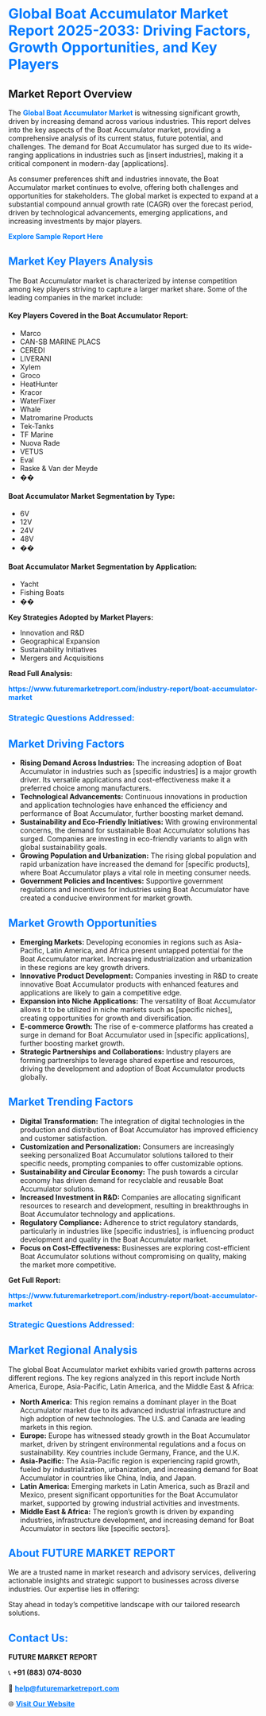 <h1 style="color: #007BFF;">Global Boat Accumulator Market Report 2025-2033: Driving Factors, Growth Opportunities, and Key Players</h1>

<section id="overview">
<h2>Market Report Overview</h2>
<p>The <a href="https://www.futuremarketreport.com/industry-report/boat-accumulator-market" style="color: #007BFF; text-decoration: none;"><strong>Global Boat Accumulator Market</strong></a> is witnessing significant growth, driven by increasing demand across various industries. This report delves into the key aspects of the Boat Accumulator market, providing a comprehensive analysis of its current status, future potential, and challenges. The demand for Boat Accumulator has surged due to its wide-ranging applications in industries such as [insert industries], making it a critical component in modern-day [applications].</p>
<p>As consumer preferences shift and industries innovate, the Boat Accumulator market continues to evolve, offering both challenges and opportunities for stakeholders. The global market is expected to expand at a substantial compound annual growth rate (CAGR) over the forecast period, driven by technological advancements, emerging applications, and increasing investments by major players.</p>
</section>

<section id="overview">
<p><a href="https://www.futuremarketreport.com/request-sample/reportId=117149" style="color: #007BFF; text-decoration: none;"><strong>Explore Sample Report Here</strong></a></p>
</section>

<section id="key-players">
<h2 style="color: #007BFF;">Market Key Players Analysis</h2>
<p>The Boat Accumulator market is characterized by intense competition among key players striving to capture a larger market share. Some of the leading companies in the market include:</p>
<h4>Key Players Covered in the Boat Accumulator Report:</h4>
<ul><li>Marco</li><li>CAN-SB MARINE PLACS</li><li>CEREDI</li><li>LIVERANI</li><li>Xylem</li><li>Groco</li><li>HeatHunter</li><li>Kracor</li><li>WaterFixer</li><li>Whale</li><li>Matromarine Products</li><li>Tek-Tanks</li><li>TF Marine</li><li>Nuova Rade</li><li>VETUS</li><li>Eval</li><li>Raske &amp; Van der Meyde</li><li>��</li></ul>
<h4>Boat Accumulator Market Segmentation by Type:</h4>
<ul><li>6V</li><li>12V</li><li>24V</li><li>48V</li><li>��</li></ul>

<h4>Boat Accumulator Market Segmentation by Application:</h4>
<ul><li>Yacht</li><li>Fishing Boats</li><li>��</li></ul>
<p><strong>Key Strategies Adopted by Market Players:</strong></p>
<ul>
<li>Innovation and R&D</li>
<li>Geographical Expansion</li>
<li>Sustainability Initiatives</li>
<li>Mergers and Acquisitions</li>
</ul>
</section>

<section>
<p><strong>Read Full Analysis: </strong></p><a href="https://www.futuremarketreport.com/industry-report/boat-accumulator-market" style="color: #007BFF; text-decoration: none;"><strong>https://www.futuremarketreport.com/industry-report/boat-accumulator-market</strong></a>
<h3 style="color: #007BFF;">Strategic Questions Addressed:</h3>
</section>

<section id="driving-factors">
<h2 style="color: #007BFF;">Market Driving Factors</h2>
<ul>
<li><strong>Rising Demand Across Industries:</strong> The increasing adoption of Boat Accumulator in industries such as [specific industries] is a major growth driver. Its versatile applications and cost-effectiveness make it a preferred choice among manufacturers.</li>
<li><strong>Technological Advancements:</strong> Continuous innovations in production and application technologies have enhanced the efficiency and performance of Boat Accumulator, further boosting market demand.</li>
<li><strong>Sustainability and Eco-Friendly Initiatives:</strong> With growing environmental concerns, the demand for sustainable Boat Accumulator solutions has surged. Companies are investing in eco-friendly variants to align with global sustainability goals.</li>
<li><strong>Growing Population and Urbanization:</strong> The rising global population and rapid urbanization have increased the demand for [specific products], where Boat Accumulator plays a vital role in meeting consumer needs.</li>
<li><strong>Government Policies and Incentives:</strong> Supportive government regulations and incentives for industries using Boat Accumulator have created a conducive environment for market growth.</li>
</ul>
</section>

<section id="growth-opportunities">
<h2 style="color: #007BFF;">Market Growth Opportunities</h2>
<ul>
<li><strong>Emerging Markets:</strong> Developing economies in regions such as Asia-Pacific, Latin America, and Africa present untapped potential for the Boat Accumulator market. Increasing industrialization and urbanization in these regions are key growth drivers.</li>
<li><strong>Innovative Product Development:</strong> Companies investing in R&D to create innovative Boat Accumulator products with enhanced features and applications are likely to gain a competitive edge.</li>
<li><strong>Expansion into Niche Applications:</strong> The versatility of Boat Accumulator allows it to be utilized in niche markets such as [specific niches], creating opportunities for growth and diversification.</li>
<li><strong>E-commerce Growth:</strong> The rise of e-commerce platforms has created a surge in demand for Boat Accumulator used in [specific applications], further boosting market growth.</li>
<li><strong>Strategic Partnerships and Collaborations:</strong> Industry players are forming partnerships to leverage shared expertise and resources, driving the development and adoption of Boat Accumulator products globally.</li>
</ul>
</section>

<section id="trending-factors">
<h2 style="color: #007BFF;">Market Trending Factors</h2>
<ul>
<li><strong>Digital Transformation:</strong> The integration of digital technologies in the production and distribution of Boat Accumulator has improved efficiency and customer satisfaction.</li>
<li><strong>Customization and Personalization:</strong> Consumers are increasingly seeking personalized Boat Accumulator solutions tailored to their specific needs, prompting companies to offer customizable options.</li>
<li><strong>Sustainability and Circular Economy:</strong> The push towards a circular economy has driven demand for recyclable and reusable Boat Accumulator solutions.</li>
<li><strong>Increased Investment in R&D:</strong> Companies are allocating significant resources to research and development, resulting in breakthroughs in Boat Accumulator technology and applications.</li>
<li><strong>Regulatory Compliance:</strong> Adherence to strict regulatory standards, particularly in industries like [specific industries], is influencing product development and quality in the Boat Accumulator market.</li>
<li><strong>Focus on Cost-Effectiveness:</strong> Businesses are exploring cost-efficient Boat Accumulator solutions without compromising on quality, making the market more competitive.</li>
</ul>
</section>

<section>
<p><strong>Get Full Report: </strong></p><a href="https://www.futuremarketreport.com/industry-report/boat-accumulator-market" style="color: #007BFF; text-decoration: none;"><strong>https://www.futuremarketreport.com/industry-report/boat-accumulator-market</strong></a>
<h3 style="color: #007BFF;">Strategic Questions Addressed:</h3>
</section>


<section id="regional-analysis">
<h2 style="color: #007BFF;">Market Regional Analysis</h2>
<p>The global Boat Accumulator market exhibits varied growth patterns across different regions. The key regions analyzed in this report include North America, Europe, Asia-Pacific, Latin America, and the Middle East & Africa:</p>
<ul>
<li><strong>North America:</strong> This region remains a dominant player in the Boat Accumulator market due to its advanced industrial infrastructure and high adoption of new technologies. The U.S. and Canada are leading markets in this region.</li>
<li><strong>Europe:</strong> Europe has witnessed steady growth in the Boat Accumulator market, driven by stringent environmental regulations and a focus on sustainability. Key countries include Germany, France, and the U.K.</li>
<li><strong>Asia-Pacific:</strong> The Asia-Pacific region is experiencing rapid growth, fueled by industrialization, urbanization, and increasing demand for Boat Accumulator in countries like China, India, and Japan.</li>
<li><strong>Latin America:</strong> Emerging markets in Latin America, such as Brazil and Mexico, present significant opportunities for the Boat Accumulator market, supported by growing industrial activities and investments.</li>
<li><strong>Middle East & Africa:</strong> The region’s growth is driven by expanding industries, infrastructure development, and increasing demand for Boat Accumulator in sectors like [specific sectors].</li>
</ul>
</section>

<footer>
<h2 style="color: #007BFF;">About FUTURE MARKET REPORT</h2>
<p>We are a trusted name in market research and advisory services, delivering actionable insights and strategic support to businesses across diverse industries. Our expertise lies in offering:</p>

<p>Stay ahead in today’s competitive landscape with our tailored research solutions.</p>

<h2 style="color: #007BFF;">Contact Us:</h2>
<p><strong>FUTURE MARKET REPORT</strong></p>
<p>📞 <strong>+91 (883) 074-8030</strong></p>
<p>📧 <strong><a href="mailto:help@futuremarketreport.com" style="color: #007BFF;">help@futuremarketreport.com</a></strong></p>
<p>🌐 <strong><a href="https://www.futuremarketreport.com/" style="color: #007BFF;">Visit Our Website</a></strong></p>
</footer>